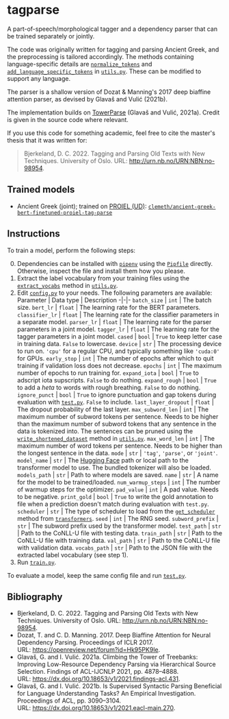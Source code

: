 # tagparse

A part-of-speech/morphological tagger and a dependency parser that can be trained separately or jointly.

The code was originally written for tagging and parsing Ancient Greek, and the preprocessing is tailored accordingly. The methods containing language-specific details are [`normalize_tokens`](utils.py#L210) and [`add_language_specific_tokens`](utils.py#L162) in [`utils.py`](utils.py). These can be modified to support any language.

The parser is a shallow version of Dozat & Manning's 2017 deep biaffine attention parser, as devised by Glavaš and Vulić (2021b).

The implementation builds on [TowerParse](https://github.com/codogogo/towerparse) (Glavaš and Vulić, 2021a). Credit is given in the source code where relevant.

If you use this code for something academic, feel free to cite the master's thesis that it was written for: 
> Bjerkeland, D. C. 2022. Tagging and Parsing Old Texts with New Techniques. University of Oslo. URL: <http://urn.nb.no/URN:NBN:no-98954>.

## Trained models

- Ancient Greek (joint); trained on [PROIEL (UD)]([https://github.com/UniversalDependencies/UD_Ancient_Greek-PROIEL](https://github.com/UniversalDependencies/UD_Ancient_Greek-PROIEL/tree/9731a26951c4ffac54a976169a789ece599029ca)): [`clemeth/ancient-greek-bert-finetuned-proiel-tag-parse`](https://huggingface.co/clemeth/ancient-greek-bert-finetuned-proiel-tag-parse)

## Instructions

To train a model, perform the following steps:

0. Dependencies can be installed with [`pipenv`](https://github.com/pypa/pipenv) using the [`Pipfile`](Pipfile) directly. Otherwise, inspect the file and install them how you please.
1. Extract the label vocabulary from your training files using the [`extract_vocabs`](utils.py#L133) method in [`utils.py`](utils.py).
2. Edit [`config.py`](config.py) to your needs. The following parameters are available:
   Parameter | Data type | Description
   -|-|- 
   `batch_size`         | `int`   | The batch size.
   `bert_lr`            | `float` | The learning rate for the BERT parameters.
   `classifier_lr`      | `float` | The learning rate for the classifier parameters in a separate model.
   `parser_lr`          | `float` | The learning rate for the parser parameters in a joint model.
   `tagger_lr`          | `float` | The learning rate for the tagger parameters in a joint model.
   `cased`              | `bool`  | `True` to keep letter case in training data. `False` to lowercase.
   `device`             | `str`   | The processing device to run on. `'cpu'` for a regular CPU, and typically something like `'cuda:0'` for GPUs.
   `early_stop`         | `int`   | The number of epochs after which to quit training if validation loss does not decrease.
   `epochs`             | `int`   | The maximum number of epochs to run training for.
   `expand_iota`        | `bool`  | `True` to adscript iota supscripts. `False` to do nothing.
   `expand_rough`       | `bool`  | `True` to add a *heta* to words with rough breathing. `False` to do nothing.
   `ignore_punct`       | `bool`  | `True` to ignore punctuation and gap tokens during evaluation with [`test.py`](test.py). `False` to include.
   `last_layer_dropout` | `float` | The dropout probability of the last layer.
   `max_subword_len`    | `int`   | The maximum number of subword tokens per sentence. Needs to be higher than the maximum number of subword tokens that any sentence in the data is tokenized into. The sentences can be pruned using the [`write_shortened_dataset`](utils.py#L395) method in [`utils.py`](utils.py).
   `max_word_len`       | `int`   | The maximum number of word tokens per sentence. Needs to be higher than the longest sentence in the data.
   `mode`               | `str`   | `'tag'`, `'parse'`, or `'joint'`.
   `model_name`         | `str`   | The [Hugging Face](https://huggingface.co/) path or local path to the transformer model to use. The bundled tokenizer will also be loaded.
   `models_path`        | `str`   | Path to where models are saved.
   `name`               | `str`   | A name for the model to be trained/loaded.
   `num_warmup_steps`   | `int`   | The number of warmup steps for the optimizer.
   `pad_value`          | `int`   | A pad value. Needs to be negative.
   `print_gold`         | `bool`  |  `True` to write the gold annotation to file when a prediction doesn't match during evaluation with `test.py`.
   `scheduler`          | `str`   | The type of scheduler to load from the [`get_scheduler`](https://huggingface.co/docs/transformers/main_classes/optimizer_schedules#transformers.get_scheduler) method from [`transformers`](https://github.com/huggingface/transformers).
   `seed`               | `int`   | The RNG seed.
   `subword_prefix`     | `str`   | The subword prefix used by the transformer model.
   `test_path`          | `str`   | Path to the CoNLL-U file with testing data.
   `train_path`         | `str`   | Path to the CoNLL-U file with training data.
   `val_path`           | `str`   | Path to the CoNLL-U file with validation data.
   `vocabs_path`        | `str`   | Path to the JSON file with the extracted label vocabulary (see step 1).
3. Run [`train.py`](train.py).

To evaluate a model, keep the same config file and run [`test.py`](test.py). 

## Bibliography

- Bjerkeland, D. C. 2022. Tagging and Parsing Old Texts with New Techniques. University of Oslo. URL: <http://urn.nb.no/URN:NBN:no-98954>.
- Dozat, T. and C. D. Manning. 2017. Deep Biaffine Attention for Neural Dependency Parsing. Proceedings of ICLR 2017. URL: <https://openreview.net/forum?id=Hk95PK9le>.
- Glavaš, G. and I. Vulić. 2021a. Climbing the Tower of Treebanks: Improving Low-Resource Dependency Parsing via Hierarchical Source Selection. Findings of ACL-IJCNLP 2021, pp. 4878–4888. URL: <https://dx.doi.org/10.18653/v1/2021.findings-acl.431>.
- Glavaš, G. and I. Vulić. 2021b. Is Supervised Syntactic Parsing Beneficial for Language Understanding Tasks? An Empirical Investigation. Proceedings of ACL, pp. 3090–3104. URL: <https://dx.doi.org/10.18653/v1/2021.eacl-main.270>.
